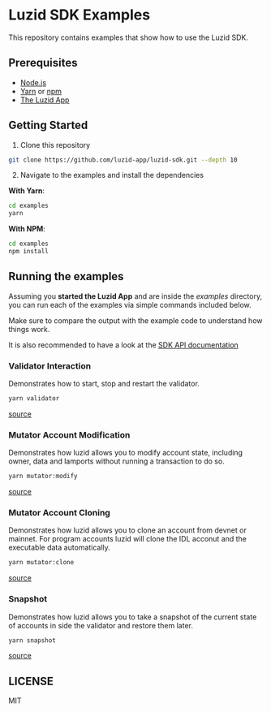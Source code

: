 # Luzid SDK Examples

This repository contains examples that show how to use the Luzid SDK.

## Prerequisites

- [Node.js](https://nodejs.org/en/download)
- [Yarn](https://yarnpkg.com/getting-started/install) or [npm](https://www.npmjs.com/get-npm)
- [The Luzid App](https://luzid.app)

## Getting Started

1. Clone this repository

```bash
git clone https://github.com/luzid-app/luzid-sdk.git --depth 10
```

2. Navigate to the examples and install the dependencies

**With Yarn**:

```bash
cd examples
yarn
```

**With NPM**:
```bash
cd examples
npm install
```

## Running the examples

Assuming you **started the Luzid App** and are inside the _examples_ directory, you can run
each of the examples via simple commands included below.

Make sure to compare the output with the example code to understand how things work.

It is also recommended to have a look at the [SDK API documentation](https://luzid.app/luzid-sdk/docs/ts/classes/_luzid_sdk.luzid_sdk.LuzidSdk.html)

### Validator Interaction

Demonstrates how to start, stop and restart the validator.

```bash
yarn validator
```

[source](src/01_validator.ts)

### Mutator Account Modification

Demonstrates how luzid allows you to modify account state, including owner, data and lamports
without running a transaction to do so.

```bash
yarn mutator:modify
```

[source](src/02_mutator.modify-account.ts)

### Mutator Account Cloning

Demonstrates how luzid allows you to clone an account from devnet or mainnet. For program
accounts luzid will clone the IDL acconut and the executable data automatically.

```bash
yarn mutator:clone
```

[source](src/03_mutator.clone-account.ts)

### Snapshot

Demonstrates how luzid allows you to take a snapshot of the current state of accounts in side
the validator and restore them later.

```bash
yarn snapshot
```

[source](src/04_snapshot.ts)

## LICENSE

MIT
